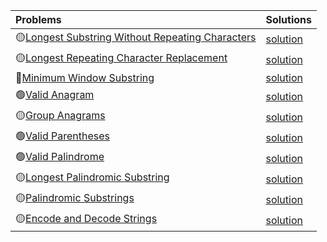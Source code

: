 | Problems      | Solutions    |
| :---        |  :--- |
|🟡[Longest Substring Without Repeating Characters](https://leetcode.com/problems/longest-substring-without-repeating-characters/)|[solution](./longest-substring-without-repeating-characters.py)|
|🟡[Longest Repeating Character Replacement](https://leetcode.com/problems/longest-substring-without-repeating-characters/)|[solution](./longest-substring-without-repeating-characters.py)|
|🔴[Minimum Window Substring](https://leetcode.com/problems/minimum-window-substring/)|[solution]()|
|🟢[Valid Anagram](https://leetcode.com/problems/valid-anagram/)|[solution]()|
|🟡[Group Anagrams](https://leetcode.com/problems/group-anagrams/)|[solution]()|
|🟢[Valid Parentheses](https://leetcode.com/problems/valid-parentheses/)|[solution]()|
|🟢[Valid Palindrome](https://leetcode.com/problems/valid-palindrome/)|[solution]()|
|🟡[Longest Palindromic Substring](https://leetcode.com/problems/longest-palindromic-substring/)|[solution]()|
|🟡[Palindromic Substrings](https://leetcode.com/problems/palindromic-substrings/)|[solution]()|
|🟡[Encode and Decode Strings](https://leetcode.com/problems/encode-and-decode-strings/)|[solution]()|